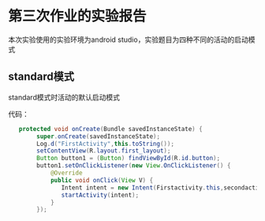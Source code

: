 # 第三次作业的实验报告

本次实验使用的实验环境为android studio，实验题目为四种不同的活动的启动模式
## standard模式
standard模式时活动的默认启动模式

代码：
```java
   protected void onCreate(Bundle savedInstanceState) {
        super.onCreate(savedInstanceState);
        Log.d("FirstActivity",this.toString());
        setContentView(R.layout.first_layout);
        Button button1 = (Button) findViewById(R.id.button);
        button1.setOnClickListener(new View.OnClickListener() {
            @Override
            public void onClick(View V) {
               Intent intent = new Intent(Firstactivity.this,secondactivity.class);
               startActivity(intent);
            }
        });
```

